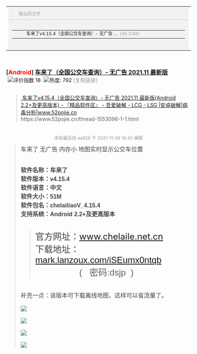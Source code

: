 <table cellspacing="0" cellpadding="0" border="0" style="font-size:12px;">
<tbody>
<tr>
<td ui-type="shareCon" id="_NeTDiSk_sHarElINk_">
<div ui-type="shareField" id="_NeTDiSk_sHarElINk_weiyun" style="padding-bottom:10px;background:#f2f2f2;border-radius:5px;">
<div unselectable="on" style="margin-bottom:8px;padding:8px;color:#a0a0a0;border-bottom:1px solid #ccc;-moz-user-select:none;-webkit-user-select:none;-o-user-select:none;">
<img src="https://mail.qq.com/zh_CN/htmledition/images/icon_weiyun.png" width="16" height="16" style=" vertical-align:middle;margin:-2px 4px 0 0; ; " notforedit="1">微云的文件</div>
<a ui-type="shareLink" id="L3JlY2VudC+ztcC0wct2NC4xNS40o6jIq7n6uau9u7O1sunRr6OpLSDO3rnjuOYgMjAyMS4xMSDX7tDCsOYoQW5kcm9pZCAyLjIrvLC4/LjfsOaxvikucmFy__f2e771e2_de7a_4db3_9ed4_95c077335c95" class="netdisk_fileitem" style="display: block; padding: 8px 10px 7px;" notforedit="1" target="_blank" href="https://share.weiyun.com/QQpSWeqO">
<table cellspacing="0" cellpadding="0" border="0" unselectable="on" style="table-layout:fixed;font-size:12px;-moz-user-select:none;-webkit-user-select:none;-o-user-select:none;">
<tbody>
<tr style="line-height:14px;">
<td width="16" align="left" valign="top" style="">
<img src="https://mail.qq.com/zh_CN/htmledition/images/xdisk/ico_mid/fu_rar.gif" width="16" height="16" notforedit="1" style="vertical-align: top;">
</td>
<td width="380" align="left" valign="top" style="">
<span style="padding-left:5px;display:inline-block;word-wrap:normal;width:380px;" title="车来了v4.15.4（全国公交车查询）- 无广告 2021.11 最新版(Android 2.2+及更高版本).rar">
<span style="display: inline-block; max-width: 300px; white-space: nowrap;">车来了v4.15.4（全国公交车查询）- 无广告 ...</span>
<span style="margin-left:3px;color:#a0a0a0;">(48.33M)</span>
</span>
</td>
<td ui-type="iconSucc" width="50" align="right" valign="top" style="">
<img ui-type="goIcon" src="https://mail.qq.com/zh_CN/htmledition/images/spacer.gif" width="14" height="14" notforedit="1" style="background: url(&quot;https://mail.qq.com/zh_CN/htmledition/images/netdisk/netdisk_arrow.png&quot;) no-repeat;">
<img ui-type="delIcon" title="移除此文件" style="cursor: pointer; background: url(&quot;https://mail.qq.com/zh_CN/htmledition/images/netdisk/netdisk_del.png&quot;) no-repeat; display: none; visibility: hidden;" src="https://mail.qq.com/zh_CN/htmledition/images/spacer.gif" width="0" height="0" notforedit="1">
</td>
</tr>
</tbody>
</table>
</a>
</div>
</td>
</tr>
</tbody>
</table>
<div>
<br>
</div>
<div>
<br>
</div>
<div>
<h1 class="ts" style=" overflow-wrap: break-word; margin: 0px; padding: 0px; font-variant-numeric: normal; font-variant-east-asian: normal; font-stretch: normal; font-size: 16px; line-height: normal ; ; ; ; ; ">
<a href="https://taoste.github.io/Hello-World/Tools/apk/车来了v4.15.4（全国公交车查询）-%20无广告%202021.11%20最新版(Android%202.2+以上)/" style="overflow-wrap: break-word; color: rgb(51, 51, 51); text-decoration-line: none;">[<font color="red" style="overflow-wrap: break-word;">Android</font>]</a>&nbsp;<a href="https://www.52pojie.cn/forum.php?mod=forumdisplay&amp;fid=16&amp;filter=typeid&amp;typeid=232"<span id="thread_subject" style="overflow-wrap: break-word;">车来了（全国公交车查询）- 无广告 2021.11 最新版</span></a>&nbsp;</h1>
<span style=" color: rgb(68, 68, 68); ; ; ; ; ; ; ; ; ; ">
</span>
<span class="xg1" style=" overflow-wrap: break-word; ; ; ; ; ; ; ; ; ; ; ">&nbsp;<img src="https://static.52pojie.cn/static/image/common/recommend_1.gif" title="评价指数 18" style="overflow-wrap: break-word;">&nbsp; <img src="https://static.52pojie.cn/static/image/common/hot_3.gif" title="热度: 792" style="overflow-wrap: break-word;">&nbsp;<a href="https://www.52pojie.cn/thread-1553096-1-1.html" style="overflow-wrap: break-word; text-decoration-line: none; color: rgb(153, 153, 153) !important;">[复制链接]</a>
</span>
</div>
<div>
<br>
<blockquote formatblock="1" style="margin: 0.8em 0px 0.8em 2em; padding: 0px 0px 0px 0.7em; border-left: 2px solid rgb(221, 221, 221);">
<a href="https://www.52pojie.cn/thread-1553096-1-1.html">&nbsp;车来了v4.15.4（全国公交车查询）- 无广告 2021.11 最新版(Android 2.2+及更高版本) - 『精品软件区』 - 吾爱破解 - LCG - LSG |安卓破解|病毒分析|www.52pojie.cn<br>
</a>https://www.52pojie.cn/thread-1553096-1-1.html</blockquote>
<div>&nbsp;</div>
</div>
<div>
<span class="pstatus" style=" overflow-wrap: break-word; display: block; margin-bottom: -30px; font-size: 12px; text-align: center; line-height: 32px; color: rgb(153, 153, 153); ; ; ; ; ; ; ; ; ">本帖最后由 aa826 于 2021-11-29 16:45 编辑</span>
<br style=" overflow-wrap: break-word; color: rgb(68, 68, 68); ; ; ; ; ; ; ; ; ">
<font style=" overflow-wrap: break-word; color: rgb(68, 68, 68); ; ; ; ; ; ; ; ; ">
<blockquote>
<font style="overflow-wrap: break-word; font-size: 16px;">车来了 无广告 内存小 地图实时显示公交车位置</font>
</font>
<br style=" overflow-wrap: break-word; color: rgb(68, 68, 68); ; ; ; ; ; ; ; ; ">
<br style=" overflow-wrap: break-word; color: rgb(68, 68, 68); ; ; ; ; ; ; ; ; ">
<font face="Microsoft Yahei, Hei, Tahoma, SimHei, sans-serif" style="overflow-wrap: break-word; color: rgb(68, 68, 68);">
<br style="overflow-wrap: break-word;">
<font style="overflow-wrap: break-word; font-size: 16px;">
<span style="overflow-wrap: break-word; font-weight: 700;">软件名称：车来了</span>
</font>
<br style="overflow-wrap: break-word;">
<font style="overflow-wrap: break-word; font-size: 16px;">
<span style="overflow-wrap: break-word; font-weight: 700;">软件版本：v4.15.4</span>
</font>
<br style="overflow-wrap: break-word;">
<font style="overflow-wrap: break-word; font-size: 16px;">
<span style="overflow-wrap: break-word; font-weight: 700;">软件语言：中文</span>
</font>
<br style="overflow-wrap: break-word;">
<font style="overflow-wrap: break-word; font-size: 16px;">
<span style="overflow-wrap: break-word; font-weight: 700;">软件大小：51M</span>
</font>
<br style="overflow-wrap: break-word;">
<font style="overflow-wrap: break-word; font-size: 16px;">
<span style="overflow-wrap: break-word; font-weight: 700;">软件包名：chelailiaoV_4.15.4</span>
</font>
<br style="overflow-wrap: break-word;">
<font style="overflow-wrap: break-word; font-size: 16px;">
<span style="overflow-wrap: break-word; font-weight: 700;">支持系统：Android 2.2+及更高版本</span>
</font>
</font>
<br style=" overflow-wrap: break-word; color: rgb(68, 68, 68); ; ; ; ; ; ; ; ; ">
<br style=" overflow-wrap: break-word; color: rgb(68, 68, 68); ; ; ; ; ; ; ; ; ">
<blockquote>
<span style="font-size: x-large;">
<span style=" color: rgb(68, 68, 68); ; ; ; ; ; ; ; ; ">官方网址：<a href="https://www.chelaile.net.cn/">www.chelaile.net.cn</a>
</span>
<br style=" overflow-wrap: break-word; color: rgb(68, 68, 68); ; ; ; ; ; ; ; ; ">
<span style=" color: rgb(68, 68, 68); ; ; ; ; ; ; ; ; ">下载地址：</span>
<font style=" overflow-wrap: break-word; ; ; ; ; ; ; ; ; ; ">
<font face="Arial, 微软雅黑, 宋体, 新宋体, sans-serif" style="overflow-wrap: break-word;">
<font style="overflow-wrap: break-word;">
<a href="https://mark.lanzoux.com/iSEumx0ntqb">mark.lanzoux.com/iSEumx0ntqb</a>
</font>
</font>
</font>
<br style=" overflow-wrap: break-word; color: rgb(68, 68, 68); ; ; ; ; ; ; ; ; ">
</span>
<font style=" overflow-wrap: break-word; ; ; ; ; ; ; ; ; ; ">
<font face="Arial, 微软雅黑, 宋体, 新宋体, sans-serif" style="overflow-wrap: break-word;">
<font style="overflow-wrap: break-word;">
<span style="font-size: x-large;">&nbsp; &nbsp; &nbsp; &nbsp; &nbsp; &nbsp; &nbsp; &nbsp; &nbsp; (&nbsp; &nbsp;密码:dsjp &nbsp;)</span>
</font>
</font>
</font>
</blockquote>
<font style=" overflow-wrap: break-word; color: rgb(68, 68, 68); ; ; ; ; ; ; ; ; ">
<font style="overflow-wrap: break-word; font-size: 16px;">
<br style="overflow-wrap: break-word;">补充一点：该版本可下载离线地图，这样可以省流量了。<br style="overflow-wrap: break-word;">
</font>
</font>
<br style=" overflow-wrap: break-word; color: rgb(68, 68, 68); ; ; ; ; ; ; ; ; ">
<ignore_js_op style=" overflow-wrap: break-word; color: rgb(68, 68, 68); ; ; ; ; ; ; ; ; ">
<img aid="2352488" src="https://attach.52pojie.cn/forum/202111/29/140212t8txxm8j40i54dty.jpg" zoomfile="https://attach.52pojie.cn/forum/202111/29/140212t8txxm8j40i54dty.jpg" file="https://attach.52pojie.cn/forum/202111/29/140212t8txxm8j40i54dty.jpg" class="zoom" width="462" id="aimg_2352488" inpost="1" lazyloaded="true" height="1000" style="overflow-wrap: break-word; cursor: pointer; max-width: 100%; max-height: 1000px; width: auto; height: auto;">
</ignore_js_op>
<span style=" color: rgb(68, 68, 68); ; ; ; ; ; ; ; ; ">
</span>
<br style=" overflow-wrap: break-word; color: rgb(68, 68, 68); ; ; ; ; ; ; ; ; ">
<br style=" overflow-wrap: break-word; color: rgb(68, 68, 68); ; ; ; ; ; ; ; ; ">
<ignore_js_op style=" overflow-wrap: break-word; color: rgb(68, 68, 68); ; ; ; ; ; ; ; ; ">
<img aid="2352489" src="https://attach.52pojie.cn/forum/202111/29/140215ngdtj80n0y6ut2rr.jpg" zoomfile="https://attach.52pojie.cn/forum/202111/29/140215ngdtj80n0y6ut2rr.jpg" file="https://attach.52pojie.cn/forum/202111/29/140215ngdtj80n0y6ut2rr.jpg" class="zoom" width="1080" id="aimg_2352489" inpost="1" lazyloaded="true" load="1" style="overflow-wrap: break-word; cursor: pointer; max-width: 100%; max-height: 1000px; width: auto; height: auto;">
</ignore_js_op>
<span style=" color: rgb(68, 68, 68); ; ; ; ; ; ; ; ; ">
</span>
<br style=" overflow-wrap: break-word; color: rgb(68, 68, 68); ; ; ; ; ; ; ; ; ">
<br style=" overflow-wrap: break-word; color: rgb(68, 68, 68); ; ; ; ; ; ; ; ; ">
<ignore_js_op style=" overflow-wrap: break-word; color: rgb(68, 68, 68); ; ; ; ; ; ; ; ; ">
<img aid="2352490" src="https://attach.52pojie.cn/forum/202111/29/140217k1d9zgyylyyiir10.jpg" zoomfile="https://attach.52pojie.cn/forum/202111/29/140217k1d9zgyylyyiir10.jpg" file="https://attach.52pojie.cn/forum/202111/29/140217k1d9zgyylyyiir10.jpg" class="zoom" width="1080" id="aimg_2352490" inpost="1" lazyloaded="true" load="1" style="overflow-wrap: break-word; cursor: pointer; max-width: 100%; max-height: 1000px; width: auto; height: auto;">
</ignore_js_op>
<span style=" color: rgb(68, 68, 68); ; ; ; ; ; ; ; ; ">
</span>
<br style=" overflow-wrap: break-word; color: rgb(68, 68, 68); ; ; ; ; ; ; ; ; ">
<br style=" overflow-wrap: break-word; color: rgb(68, 68, 68); ; ; ; ; ; ; ; ; ">
<ignore_js_op style="overflow-wrap: break-word;">
<span style=" color: rgb(68, 68, 68); ; ; ; ; ; ; ; ; ; ; ">
<img aid="2352492" src="https://attach.52pojie.cn/forum/202111/29/140715e2eo22k5jer2lro1.jpg" zoomfile="https://attach.52pojie.cn/forum/202111/29/140715e2eo22k5jer2lro1.jpg" file="https://attach.52pojie.cn/forum/202111/29/140715e2eo22k5jer2lro1.jpg" class="zoom" width="567" id="aimg_2352492" inpost="1" lazyloaded="true" load="1" style="overflow-wrap: break-word; cursor: pointer; max-width: 100%; max-height: 1000px; width: auto; height: auto;">
</span>
</ignore_js_op>
</blockquote>
</div>
<font style=" overflow-wrap: break-word; ; ; ; ; ; ; ; ; ; ">
<font face="Arial, 微软雅黑, 宋体, 新宋体, sans-serif" style="overflow-wrap: break-word;">
<font style="overflow-wrap: break-word;">
<span style="font-size: x-large;">
<br>
</span>
</font>
</font>
</font>
